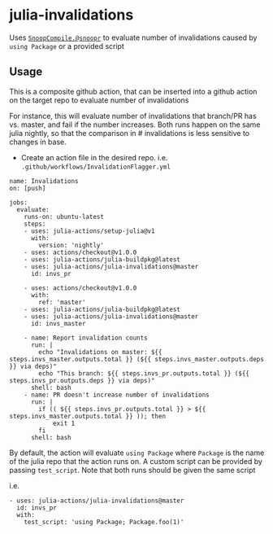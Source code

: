 # julia-invalidations
Uses [`SnoopCompile.@snoopr`](https://timholy.github.io/SnoopCompile.jl/stable/snoopr/) to evaluate number of invalidations caused by `using Package` or a provided script


## Usage

This is a composite github action, that can be inserted into a github action on the target repo to evaluate number of invalidations

For instance, this will evaluate number of invalidations that branch/PR has vs. master, and fail if the number increases. Both runs happen on the same julia nightly, so that the comparison in # invalidations is less sensitive to changes in base.

- Create an action file in the desired repo. i.e. `.github/workflows/InvalidationFlagger.yml`

```
name: Invalidations
on: [push]

jobs:
  evaluate:
    runs-on: ubuntu-latest
    steps:
    - uses: julia-actions/setup-julia@v1
      with:
        version: 'nightly'
    - uses: actions/checkout@v1.0.0
    - uses: julia-actions/julia-buildpkg@latest
    - uses: julia-actions/julia-invalidations@master
      id: invs_pr
    
    - uses: actions/checkout@v1.0.0
      with:
        ref: 'master'
    - uses: julia-actions/julia-buildpkg@latest
    - uses: julia-actions/julia-invalidations@master
      id: invs_master
    
    - name: Report invalidation counts
      run: |
        echo "Invalidations on master: ${{ steps.invs_master.outputs.total }} (${{ steps.invs_master.outputs.deps }} via deps)"
        echo "This branch: ${{ steps.invs_pr.outputs.total }} (${{ steps.invs_pr.outputs.deps }} via deps)"
      shell: bash
    - name: PR doesn't increase number of invalidations
      run: |
        if (( ${{ steps.invs_pr.outputs.total }} > ${{ steps.invs_master.outputs.total }} )); then
            exit 1
        fi
      shell: bash
```

By default, the action will evaluate `using Package` where `Package` is the name of the julia repo that the action runs on.
A custom script can be provided by passing `test_script`. Note that both runs should be given the same script

i.e.
```
- uses: julia-actions/julia-invalidations@master
  id: invs_pr
  with:
    test_script: 'using Package; Package.foo(1)'
```
